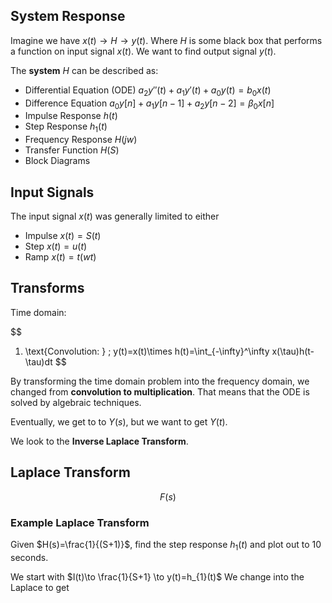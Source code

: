 
## System Response

Imagine we have $x(t)\to H\to y(t)$. Where $H$ is some black box that performs a function on input signal $x(t)$. We want to find output signal $y(t)$.

The **system** $H$ can be described as:
- Differential Equation (ODE) $a_{2}y''(t)+a_{1}y'(t)+a_{0}y(t)=b_{0}x(t)$
- Difference Equation $a_{0}y[n]+a_{1}y[n-1]+a_{2}y[n-2]=\beta_{0}x[n]$
- Impulse Response $h(t)$
- Step Response $h_{1}(t)$
- Frequency Response $H(jw)$
- Transfer Function $H(S)$
- Block Diagrams

## Input Signals

The input signal $x(t)$ was generally limited to either
- Impulse $x(t)=S(t)$
- Step $x(t)=u(t)$
- Ramp $x(t)=t(wt)$


## Transforms

Time domain:

$$
1. \text{Convolution: } \; y(t)=x(t)\times h(t)=\int_{-\infty}^\infty x(\tau)h(t-\tau)dt
$$



By transforming the time domain problem into the frequency domain, we changed from **convolution to multiplication**. That means that the ODE is solved by algebraic techniques.

Eventually, we get to to $Y(s)$, but we want to get $Y(t)$.

We look to the **Inverse Laplace Transform**.

## Laplace Transform

$$
F(s) 
$$


### Example Laplace Transform

Given $H(s)=\frac{1}{(S+1)}$, find the step response $h_{1}(t)$ and plot out to 10 seconds.

We start with $I(t)\to \frac{1}{S+1} \to y(t)=h_{1}(t)$ We change into the Laplace to get